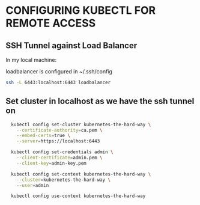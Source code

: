 # CONFIGURING KUBECTL FOR REMOTE ACCESS

## SSH Tunnel against Load Balancer

In my local machine:

loadbalancer is configured in ~/.ssh/config

```bash
ssh -L 6443:localhost:6443 loadbalancer
```

## Set cluster in localhost as we have the ssh tunnel on

```bash
  kubectl config set-cluster kubernetes-the-hard-way \
    --certificate-authority=ca.pem \
    --embed-certs=true \
    --server=https://localhost:6443
```

```bash
  kubectl config set-credentials admin \
    --client-certificate=admin.pem \
    --client-key=admin-key.pem
```

```bash
  kubectl config set-context kubernetes-the-hard-way \
    --cluster=kubernetes-the-hard-way \
    --user=admin
```

```bash
  kubectl config use-context kubernetes-the-hard-way
```
